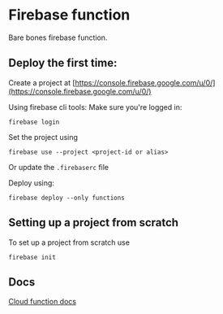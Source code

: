 # Firebase function

Bare bones firebase function.

## Deploy the first time:

Create a project at [https://console.firebase.google.com/u/0/](https://console.firebase.google.com/u/0/)

Using firebase cli tools:
Make sure you're logged in:

```
firebase login
```

Set the project using

```
firebase use --project <project-id or alias>
```

Or update the `.firebaserc` file

Deploy using:

```
firebase deploy --only functions
```

## Setting up a project from scratch

To set up a project from scratch use

```
firebase init
```

## Docs

[Cloud function docs](https://firebase.google.com/docs/functions/)
